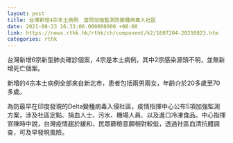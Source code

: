 ```yaml
---
layout: post
title: 台灣新增4宗本土病例　當局加強監測防變種病毒入社區
date: 2021-08-23 16:33:06.000000000 +08:00
link: https://news.rthk.hk/rthk/ch/component/k2/1607204-20210823.htm
categories: rthk
---
```


台灣新增6宗新型肺炎確診個案，4宗是本土病例，其中2宗感染源頭不明，並無新增死亡個案。

新增的4宗本土病例全部來自新北市，患者包括兩男兩女，年齡介於20多歲至70多歲。

為防最早在印度發現的Delta變種病毒入侵社區，疫情指揮中心公布5項加強監測方案，涉及社區定點、捐血人士、污水、機場人員、以及進口冷凍食品。中心指揮官陳時中說，台灣疫情趨於緩和，民眾篩檢意願相對較低，透過社區血清抗體調查，可及早發現風險。

